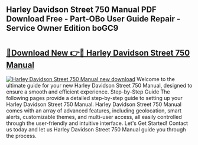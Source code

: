 ## Harley Davidson Street 750 Manual PDF Download Free - Part-OBo User Guide Repair - Service Owner Edition boGC9

# <h2><a href="http://cf18833.oget.top/?id=Harley+Davidson+Street+750+Manual">🔗Download New 👉🔴 Harley Davidson Street 750 Manual</a></h2>

[![Harley Davidson Street 750 Manual new download](https://i.imgur.com/5g1atiW.png)](http://cf18833.oget.top/?id=Harley+Davidson+Street+750+Manual)
Welcome to the ultimate guide for your new Harley Davidson Street 750 Manual, designed to ensure a smooth and efficient experience. Step-by-Step Guide The following pages provide a detailed step-by-step guide to setting up your Harley Davidson Street 750 Manual. Harley Davidson Street 750 Manual comes with an array of advanced features, including geolocation, smart alerts, customizable themes, and multi-user access, all easily controlled through the user-friendly and intuitive interface. Let's Get Started! Contact us today and let us Harley Davidson Street 750 Manual guide you through the process.
